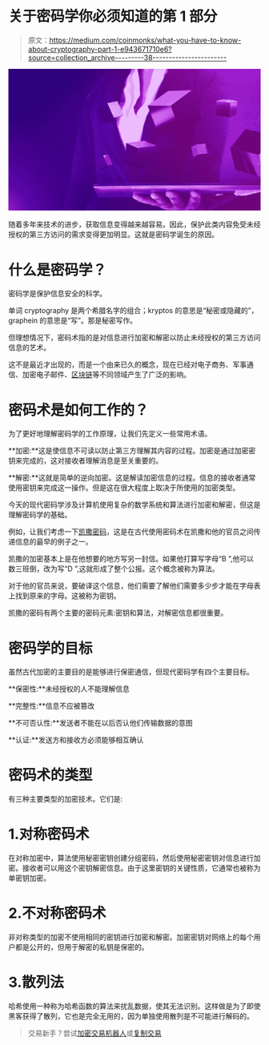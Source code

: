 # 关于密码学你必须知道的第 1 部分

> 原文：<https://medium.com/coinmonks/what-you-have-to-know-about-cryptography-part-1-e943671710e6?source=collection_archive---------38----------------------->

![](img/fa561583aa9aa14e6d494bd994771911.png)

随着多年来技术的进步，获取信息变得越来越容易。因此，保护此类内容免受未经授权的第三方访问的需求变得更加明显。这就是密码学诞生的原因。

# 什么是密码学？

密码学是保护信息安全的科学。

单词 cryptography 是两个希腊名字的组合；kryptos 的意思是“秘密或隐藏的”，graphein 的意思是“写”。那是秘密写作。

但理想情况下，密码术指的是对信息进行加密和解密以防止未经授权的第三方访问信息的艺术。

这不是最近才出现的，而是一个由来已久的概念，现在已经对电子商务、军事通信、加密电子邮件、[区块链](/coinmonks/what-you-have-to-know-about-blockchain-technology-3a27cc0ebb84?source=user_profile---------10----------------------------)等不同领域产生了广泛的影响。

# 密码术是如何工作的？

为了更好地理解密码学的工作原理，让我们先定义一些常用术语。

**加密:**这是使信息不可读以防止第三方理解其内容的过程。加密是通过加密密钥来完成的，这对接收者理解消息是至关重要的。

**解密:**这就是简单的逆向加密。这是解读加密信息的过程。信息的接收者通常使用密钥来完成这一操作。但是这在很大程度上取决于所使用的加密类型。

今天的现代密码学涉及计算机使用复杂的数学系统和算法进行加密和解密，但这是理解密码学的基础。

例如，让我们考虑一下[凯撒密码](https://www.google.com/url?sa=t&source=web&rct=j&url=https://www.sciencedirect.com/topics/computer-science/caesar-cipher%23:~:text%3DThe%2520Caesar%2520Cipher%2520is%2520a%2520monoalphabetic%2520rotation%2520cipher%2520used%2520by,as%2520shown%2520in%2520Table%25204.6.&ved=2ahUKEwjh5oCInpT7AhWoi_0HHcf0CloQFnoECAsQBQ&usg=AOvVaw3zynF5Zs3GsK6H1wnYvSAP)，这是在古代使用密码术在凯撒和他的官员之间传递信息的最早的例子之一。

凯撒的加密基本上是在他想要的地方写另一封信。如果他打算写字母“B ”,他可以数三班倒，改为写“D ”,这就形成了整个公报。这个概念被称为算法。

对于他的官员来说，要破译这个信息，他们需要了解他们需要多少步才能在字母表上找到原来的字母。这被称为密钥。

凯撒的密码有两个主要的密码元素:密钥和算法，对解密信息都很重要。

# 密码学的目标

虽然古代加密的主要目的是能够进行保密通信，但现代密码学有四个主要目标。

**保密性:**未经授权的人不能理解信息

**完整性:**信息不应被篡改

**不可否认性:**发送者不能在以后否认他们传输数据的意图

**认证:**发送方和接收方必须能够相互确认

# 密码术的类型

有三种主要类型的加密技术。它们是:

# 1.对称密码术

在对称加密中，算法使用秘密密钥创建分组密码，然后使用秘密密钥对信息进行加密。接收者可以用这个密钥解密信息。由于这里密钥的关键性质，它通常也被称为单密钥加密。

# 2.不对称密码术

非对称类型的加密不使用相同的密钥进行加密和解密。加密密钥对网络上的每个用户都是公开的，但用于解密的私钥是保密的。

# 3.散列法

哈希使用一种称为哈希函数的算法来扰乱数据，使其无法识别。这样做是为了即使黑客获得了散列，它也是完全无用的，因为单独使用散列是不可能进行解码的。

> 交易新手？尝试[加密交易机器人](/coinmonks/crypto-trading-bot-c2ffce8acb2a)或[复制交易](/coinmonks/top-10-crypto-copy-trading-platforms-for-beginners-d0c37c7d698c)